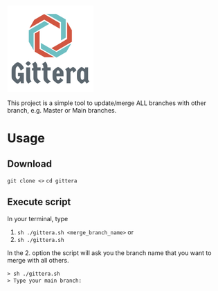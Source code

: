 ![](./logo.png)

This project is a simple tool to update/merge ALL branches with other branch, e.g. Master or Main branches.

# Usage

## Download

`git clone <>`
`cd gittera`

## Execute script
In your terminal, type

1. `sh ./gittera.sh <merge_branch_name>`
or
2. `sh ./gittera.sh`

In the 2. option the script will ask you the branch name that you want to merge with all others.
```
> sh ./gittera.sh
> Type your main branch: 
```

